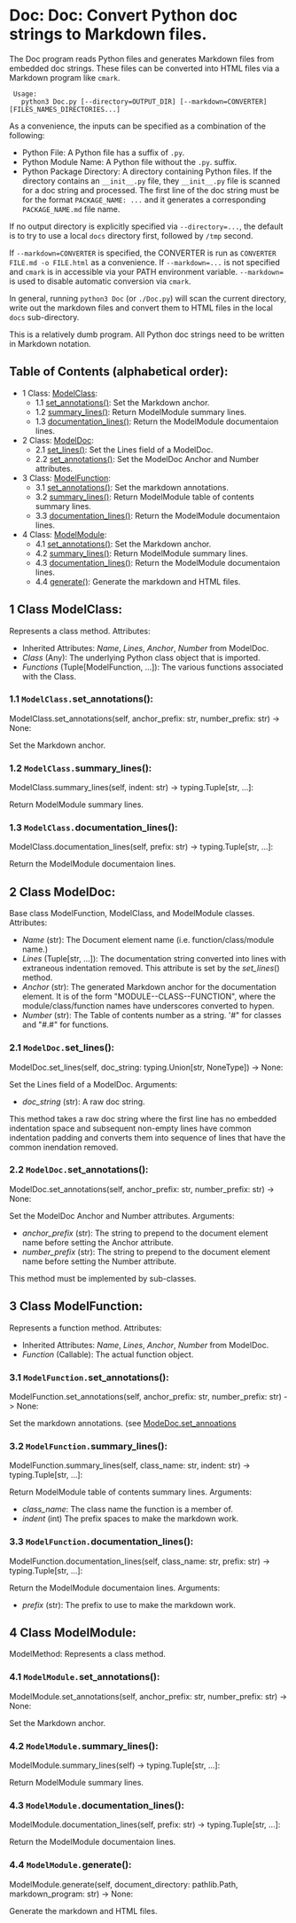 # Doc: Doc: Convert Python doc strings to Markdown files.
The Doc program reads Python files and generates Markdown files from embedded doc strings.
These files can be converted into HTML files via a Markdown program like `cmark`.

     Usage:
       python3 Doc.py [--directory=OUTPUT_DIR] [--markdown=CONVERTER] [FILES_NAMES_DIRECTORIES...]

As a convenience, the inputs can be specified as a combination of the following:
* Python File:  A Python file has a suffix of `.py`.
* Python Module Name:  A Python file without the `.py`. suffix.
* Python Package Directory: A directory containing Python files.
  If the directory contains an `__init__.py` file, they `__init__.py` file is scanned for a doc
  string and processed.  The first line of the doc string must be for the format
  `PACKAGE_NAME: ...` and it generates a corresponding `PACKAGE_NAME.md` file name.

If no output directory is explicitly specified via `--directory=...`, the default is to
try to use a local `docs` directory first, followed by `/tmp` second.

If `--markdown=CONVERTER` is specified, the CONVERTER is run as `CONVERTER FILE.md -o FILE.html`
as a convenience.  If `--markdown=...` is not specified and `cmark` is in accessible via your
PATH environment variable.  `--markdown=` is used to disable automatic conversion via `cmark`.

In general, running `python3 Doc` (or `./Doc.py`) will scan the current directory, write out
the markdown files and convert them to HTML files in the local `docs` sub-directory.

This is a relatively dumb program.  All Python doc strings need to be written in Markdown notation.

## Table of Contents (alphabetical order):

* 1 Class: [ModelClass](#doc--modelclass):
  * 1.1 [set_annotations()](#doc----set-annotations): Set the Markdown anchor.
  * 1.2 [summary_lines()](#doc----summary-lines): Return ModelModule summary lines.
  * 1.3 [documentation_lines()](#doc----documentation-lines): Return the ModelModule documentaion lines.
* 2 Class: [ModelDoc](#doc--modeldoc):
  * 2.1 [set_lines()](#doc----set-lines): Set the Lines field of a ModelDoc.
  * 2.2 [set_annotations()](#doc----set-annotations): Set the ModelDoc Anchor and Number attributes.
* 3 Class: [ModelFunction](#doc--modelfunction):
  * 3.1 [set_annotations()](#doc----set-annotations): Set the markdown annotations.
  * 3.2 [summary_lines()](#doc----summary-lines): Return ModelModule table of contents summary lines.
  * 3.3 [documentation_lines()](#doc----documentation-lines): Return the ModelModule documentaion lines.
* 4 Class: [ModelModule](#doc--modelmodule):
  * 4.1 [set_annotations()](#doc----set-annotations): Set the Markdown anchor.
  * 4.2 [summary_lines()](#doc----summary-lines): Return ModelModule summary lines.
  * 4.3 [documentation_lines()](#doc----documentation-lines): Return the ModelModule documentaion lines.
  * 4.4 [generate()](#doc----generate): Generate the markdown and HTML files.

## <a name="doc--modelclass"></a>1 Class ModelClass:

Represents a class method.
Attributes:
*  Inherited Attributes: *Name*, *Lines*, *Anchor*, *Number* from ModelDoc.
* *Class* (Any): The underlying Python class object that is imported.
* *Functions* (Tuple[ModelFunction, ...]): The various functions associated with the Class.

### <a name="doc----set-annotations"></a>1.1 `ModelClass.`set_annotations():

ModelClass.set_annotations(self, anchor_prefix: str, number_prefix: str) -> None:

Set the Markdown anchor.

### <a name="doc----summary-lines"></a>1.2 `ModelClass.`summary_lines():

ModelClass.summary_lines(self, indent: str) -> typing.Tuple[str, ...]:

Return ModelModule summary lines.

### <a name="doc----documentation-lines"></a>1.3 `ModelClass.`documentation_lines():

ModelClass.documentation_lines(self, prefix: str) -> typing.Tuple[str, ...]:

Return the ModelModule documentaion lines.


## <a name="doc--modeldoc"></a>2 Class ModelDoc:

Base class ModelFunction, ModelClass, and ModelModule classes.
Attributes:
* *Name* (str):
   The Document element name (i.e. function/class/module name.)
* *Lines* (Tuple[str, ...]):
   The documentation string converted into lines with extraneous indentation removed.
   This attribute is  set by the *set_lines*() method.
* *Anchor* (str):
   The generated Markdown anchor for the documentation element.
   It is of the form "MODULE--CLASS--FUNCTION", where the module/class/function names
   have underscores converted to hypen.
* *Number* (str):
   The Table of contents number as a string.  '#" for classes and "#.#" for functions.

### <a name="doc----set-lines"></a>2.1 `ModelDoc.`set_lines():

ModelDoc.set_lines(self, doc_string: typing.Union[str, NoneType]) -> None:

Set the Lines field of a ModelDoc.
Arguments:
* *doc_string* (str): A raw doc string.

This method takes a raw doc string where the first line has no embedded indentation
space and subsequent non-empty lines have common indentation padding and converts
them into sequence of lines that have the common inendation removed.

### <a name="doc----set-annotations"></a>2.2 `ModelDoc.`set_annotations():

ModelDoc.set_annotations(self, anchor_prefix: str, number_prefix: str) -> None:

Set the ModelDoc Anchor and Number attributes.
Arguments:
* *anchor_prefix* (str):
  The string to prepend to the document element name before setting the Anchor attribute.
* *number_prefix* (str):
  The string to prepend to the document element name before setting the Number attribute.

This method must be implemented by sub-classes.


## <a name="doc--modelfunction"></a>3 Class ModelFunction:

Represents a function method.
Attributes:
*  Inherited Attributes: *Name*, *Lines*, *Anchor*, *Number* from ModelDoc.
*  *Function* (Callable): The actual function object.

### <a name="doc----set-annotations"></a>3.1 `ModelFunction.`set_annotations():

ModelFunction.set_annotations(self, anchor_prefix: str, number_prefix: str) -> None:

Set the markdown annotations.
(see [ModeDoc.set_annoations](#Doc-ModelDoc-set_annotations)

### <a name="doc----summary-lines"></a>3.2 `ModelFunction.`summary_lines():

ModelFunction.summary_lines(self, class_name: str, indent: str) -> typing.Tuple[str, ...]:

Return ModelModule table of contents summary lines.
Arguments:
* *class_name*: The class name the function is a member of.
* *indent* (int) The prefix spaces to make the markdown work.

### <a name="doc----documentation-lines"></a>3.3 `ModelFunction.`documentation_lines():

ModelFunction.documentation_lines(self, class_name: str, prefix: str) -> typing.Tuple[str, ...]:

Return the ModelModule documentaion lines.
Arguments:
* *prefix* (str): The prefix to use to make the markdown work.


## <a name="doc--modelmodule"></a>4 Class ModelModule:

ModelMethod: Represents a class method.

### <a name="doc----set-annotations"></a>4.1 `ModelModule.`set_annotations():

ModelModule.set_annotations(self, anchor_prefix: str, number_prefix: str) -> None:

Set the Markdown anchor.

### <a name="doc----summary-lines"></a>4.2 `ModelModule.`summary_lines():

ModelModule.summary_lines(self) -> typing.Tuple[str, ...]:

Return ModelModule summary lines.

### <a name="doc----documentation-lines"></a>4.3 `ModelModule.`documentation_lines():

ModelModule.documentation_lines(self, prefix: str) -> typing.Tuple[str, ...]:

Return the ModelModule documentaion lines.

### <a name="doc----generate"></a>4.4 `ModelModule.`generate():

ModelModule.generate(self, document_directory: pathlib.Path, markdown_program: str) -> None:

Generate the markdown and HTML files.



